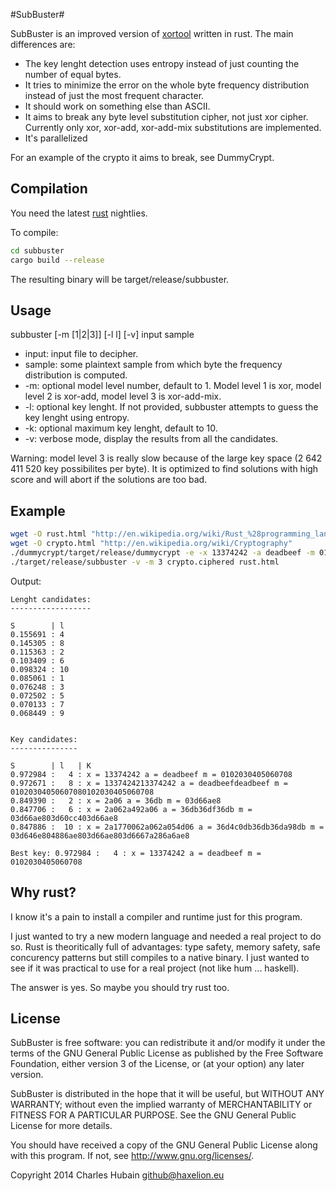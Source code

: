 #SubBuster#

SubBuster is an improved version of 
[xortool](https://github.com/hellman/xortool) written in rust. The main 
differences are:

* The key lenght detection uses entropy instead of just counting the number of 
equal bytes.
* It tries to minimize the error on the whole byte frequency distribution 
instead of just the most frequent character.
* It should work on something else than ASCII.
* It aims to break any byte level substitution cipher, not just xor cipher. 
Currently only xor, xor-add, xor-add-mix substitutions are implemented.
* It's parallelized

For an example of the crypto it aims to break, see DummyCrypt.

## Compilation ##

You need the latest [rust](http://www.rust-lang.org/) nightlies.

To compile:

```sh
cd subbuster
cargo build --release
```

The resulting binary will be target/release/subbuster.
 
## Usage ##

subbuster [-m [1|2|3]] [-l l] [-v] input sample

* input: input file to decipher.
* sample: some plaintext sample from which byte the frequency distribution is 
computed.
* -m: optional model level number, default to 1. Model level 1 is xor, model 
level 2 is xor-add, model level 3 is xor-add-mix.
* -l: optional key lenght. If not provided, subbuster attempts to guess the key 
lenght using entropy.
* -k: optional maximum key lenght, default to 10.
* -v: verbose mode, display the results from all the candidates.

Warning: model level 3 is really slow because of the large key space 
(2 642 411 520 key possibilites per byte). It is optimized to find solutions
with high score and will abort if the solutions are too bad. 

## Example ##

```sh
wget -O rust.html "http://en.wikipedia.org/wiki/Rust_%28programming_language%29"
wget -O crypto.html "http://en.wikipedia.org/wiki/Cryptography"
./dummycrypt/target/release/dummycrypt -e -x 13374242 -a deadbeef -m 0102030405060708 crypto.html crypto.ciphered
./target/release/subbuster -v -m 3 crypto.ciphered rust.html 
```

Output:

```raw
Lenght candidates: 
------------------

S        | l
0.155691 : 4
0.145305 : 8
0.115363 : 2
0.103409 : 6
0.098324 : 10
0.085061 : 1
0.076248 : 3
0.072502 : 5
0.070133 : 7
0.068449 : 9


Key candidates:
---------------

S        | l   | K
0.972984 :   4 : x = 13374242 a = deadbeef m = 0102030405060708
0.972671 :   8 : x = 1337424213374242 a = deadbeefdeadbeef m = 01020304050607080102030405060708
0.849390 :   2 : x = 2a06 a = 36db m = 03d66ae8
0.847706 :   6 : x = 2a062a492a06 a = 36db36df36db m = 03d66ae803d60cc403d66ae8
0.847886 :  10 : x = 2a1770062a062a054d06 a = 36d4c0db36db36da98db m = 03d646e804886ae803d66ae803d6667a286a6ae8

Best key: 0.972984 :   4 : x = 13374242 a = deadbeef m = 0102030405060708
```

## Why rust? ##

I know it's a pain to install a compiler and runtime just for this program.

I just wanted to try a new modern language and needed a real project to do so. 
Rust is theoritically full of advantages: type safety, memory safety, safe 
concurency patterns but still compiles to a native binary. I just wanted to 
see if it was practical to use for a real project (not like hum ... haskell).

The answer is yes. So maybe you should try rust too.

## License ##

SubBuster is free software: you can redistribute it and/or modify
it under the terms of the GNU General Public License as published by
the Free Software Foundation, either version 3 of the License, or
(at your option) any later version.

SubBuster is distributed in the hope that it will be useful,
but WITHOUT ANY WARRANTY; without even the implied warranty of
MERCHANTABILITY or FITNESS FOR A PARTICULAR PURPOSE.  See the
GNU General Public License for more details.

You should have received a copy of the GNU General Public License
along with this program.  If not, see <http://www.gnu.org/licenses/>.

Copyright 2014 Charles Hubain <github@haxelion.eu>
